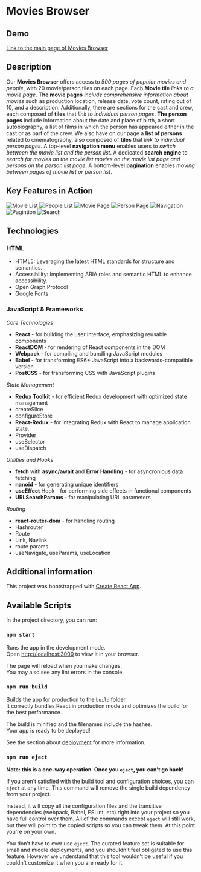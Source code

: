# Movies Browser

## Demo

[Link to the main page of Movies Browser](https://wroblewskisoftware.github.io/movies-browser/)

## Description

Our **Movies Browser** offers access to _500 pages of popular movies and people_, with 20 movie/person tiles on each page.
Each **Movie tile** _links to a movie page_.
**The movie pages** _include comprehensive information about movies_ such as production location, release date, vote count, rating out of 10, and a description. Additionally, there are sections for the cast and crew, each composed of **tiles** that _link to individual person pages_.
**The person pages** include information about the date and place of birth, a short autobiography, a list of films in which the person has appeared either in the cast or as part of the crew.
We also have on our page a **list of persons** related to cinematography, also composed of **tiles** that _link to individual person pages_.
A top-level **navigation menu** enables users to _switch between the movie list and the person list_.
A dedicated **search engine** to _search for movies on the movie list movies on the movie list page and persons on the person list page_.
A bottom-level **pagination** enables _moving between pages of movie list or person list_.

## Key Features in Action

![Movie List](src/assets/movieList.gif)
![People List](src/assets/peopleList.gif)
![Movie Page](src/assets/moviePage.gif)
![Person Page](src/assets/personPage.gif)
![Navigation](src/assets/navigation.gif)
![Pagintion](src/assets/pagination.gif)
![Search](src/assets/search.gif)

## Technologies

### HTML

- HTML5: Leveraging the latest HTML standards for structure and semantics.
- Accessibility: Implementing ARIA roles and semantic HTML to enhance accessibility.
- Open Graph Protocol
- Google Fonts

### JavaScript & Frameworks

_Core Technologies_

- **React** - for building the user interface, emphasizing reusable components
- **ReactDOM** - for rendering of React components in the DOM
- **Webpack** - for compiling and bundling JavaScript modules
- **Babel** - for transforming ES6+ JavaScript into a backwards-compatible version
- **PostCSS** - for transforming CSS with JavaScript plugins

_State Management_

- **Redux Toolkit** - for efficient Redux development with optimized state management
- createSlice
- configureStore
- **React-Redux** - for integrating Redux with React to manage application state.
- Provider
- useSelector
- useDispatch

_Utilities and Hooks_

- **fetch** with **async/await** and **Error Handling** - for asyncronious data fetching
- **nanoid** - for generating unique identifiers
- **useEffect** Hook - for performing side effects in functional components
- **URLSearchParams** - for manipulating URL parameters

_Routing_

- **react-router-dom** - for handling routing
- Hashrouter
- Route
- Link, Navlink
- route params
- useNavigate, useParams, useLocation

## Additional information

This project was bootstrapped with [Create React App](https://github.com/facebook/create-react-app).

## Available Scripts

In the project directory, you can run:

### `npm start`

Runs the app in the development mode.\
Open [http://localhost:3000](http://localhost:3000) to view it in your browser.

The page will reload when you make changes.\
You may also see any lint errors in the console.

### `npm run build`

Builds the app for production to the `build` folder.\
It correctly bundles React in production mode and optimizes the build for the best performance.

The build is minified and the filenames include the hashes.\
Your app is ready to be deployed!

See the section about [deployment](https://facebook.github.io/create-react-app/docs/deployment) for more information.

### `npm run eject`

**Note: this is a one-way operation. Once you `eject`, you can't go back!**

If you aren't satisfied with the build tool and configuration choices, you can `eject` at any time. This command will remove the single build dependency from your project.

Instead, it will copy all the configuration files and the transitive dependencies (webpack, Babel, ESLint, etc) right into your project so you have full control over them. All of the commands except `eject` will still work, but they will point to the copied scripts so you can tweak them. At this point you're on your own.

You don't have to ever use `eject`. The curated feature set is suitable for small and middle deployments, and you shouldn't feel obligated to use this feature. However we understand that this tool wouldn't be useful if you couldn't customize it when you are ready for it.
